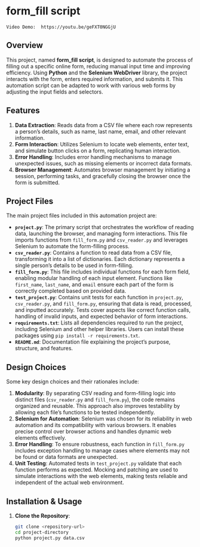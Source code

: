 # form_fill script
    Video Demo:  https://youtu.be/geFXT0NGGjU

## Overview
This project, named **form_fill script**, is designed to automate the process of filling out a specific online form, reducing manual input time and improving efficiency. Using **Python** and the **Selenium WebDriver** library, the project interacts with the form, enters required information, and submits it. This automation script can be adapted to work with various web forms by adjusting the input fields and selectors.

## Features
1. **Data Extraction**: Reads data from a CSV file where each row represents a person’s details, such as name, last name, email, and other relevant information.
2. **Form Interaction**: Utilizes Selenium to locate web elements, enter text, and simulate button clicks on a form, replicating human interaction.
3. **Error Handling**: Includes error handling mechanisms to manage unexpected issues, such as missing elements or incorrect data formats.
4. **Browser Management**: Automates browser management by initiating a session, performing tasks, and gracefully closing the browser once the form is submitted.

## Project Files
The main project files included in this automation project are:

- **`project.py`**: The primary script that orchestrates the workflow of reading data, launching the browser, and managing form interactions. This file imports functions from `fill_form.py` and `csv_reader.py` and leverages Selenium to automate the form-filling process.
- **`csv_reader.py`**: Contains a function to read data from a CSV file, transforming it into a list of dictionaries. Each dictionary represents a single person’s details to be used in form-filling.
- **`fill_form.py`**: This file includes individual functions for each form field, enabling modular handling of each input element. Functions like `first_name`, `last_name`, and `email` ensure each part of the form is correctly completed based on provided data.
- **`test_project.py`**: Contains unit tests for each function in `project.py`, `csv_reader.py`, and `fill_form.py`, ensuring that data is read, processed, and inputted accurately. Tests cover aspects like correct function calls, handling of invalid inputs, and expected behavior of form interactions.
- **`requirements.txt`**: Lists all dependencies required to run the project, including Selenium and other helper libraries. Users can install these packages using `pip install -r requirements.txt`.
- **`README.md`**: Documentation file explaining the project’s purpose, structure, and features.

## Design Choices
Some key design choices and their rationales include:

1. **Modularity**: By separating CSV reading and form-filling logic into distinct files (`csv_reader.py` and `fill_form.py`), the code remains organized and reusable. This approach also improves testability by allowing each file’s functions to be tested independently.
2. **Selenium for Automation**: Selenium was chosen for its reliability in web automation and its compatibility with various browsers. It enables precise control over browser actions and handles dynamic web elements effectively.
3. **Error Handling**: To ensure robustness, each function in `fill_form.py` includes exception handling to manage cases where elements may not be found or data formats are unexpected.
4. **Unit Testing**: Automated tests in `test_project.py` validate that each function performs as expected. Mocking and patching are used to simulate interactions with the web elements, making tests reliable and independent of the actual web environment.

## Installation & Usage

1. **Clone the Repository**:
   ```bash
   git clone <repository-url>
   cd project-directory
   python project.py data.csv

